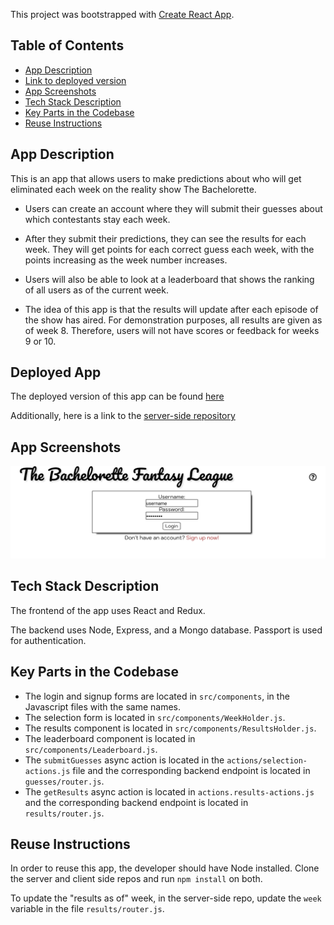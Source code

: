 This project was bootstrapped with [Create React App](https://github.com/facebook/create-react-app).

## Table of Contents


- [App Description](#app-description)
- [Link to deployed version](#deployed-version)
- [App Screenshots](#app-screenshots)
- [Tech Stack Description](#tech-stack-description)
- [Key Parts in the Codebase](#key-parts-in-the-codebase)
- [Reuse Instructions](#reuse-instructions)

## App Description

This is an app that allows users to make predictions about who will get eliminated each week on the reality show The Bachelorette.

- Users can create an account where they will submit their guesses about which contestants stay each week. 

- After they submit their predictions, they can see the results for each week. They will get points for each correct guess each week, with the points increasing as the week number increases.

- Users will also be able to look at a leaderboard that shows the ranking of all users as of the current week.

- The idea of this app is that the results will update after each episode of the show has aired. For demonstration purposes, all results are given as of week 8. Therefore, users will not have scores or feedback for weeks 9 or 10.

## Deployed App

The deployed version of this app can be found [here](https://cryptic-bayou-79108.herokuapp.com/)

Additionally, here is a link to the [server-side repository](https://github.com/thinkful-ei24/cameron-fullstack-capstone-server)

## App Screenshots
![login page](public/images/login-page.png)

## Tech Stack Description
The frontend of the app uses React and Redux.

The backend uses Node, Express, and a Mongo database. Passport is used for authentication.

## Key Parts in the Codebase
- The login and signup forms are located in `src/components`, in the Javascript files with the same names.
- The selection form is located in `src/components/WeekHolder.js`.
- The results component is located in `src/components/ResultsHolder.js`.
- The leaderboard component is located in `src/components/Leaderboard.js`.
- The `submitGuesses` async action is located in the `actions/selection-actions.js` file and the corresponding backend endpoint is located in `guesses/router.js`.
- The `getResults` async action is located in `actions.results-actions.js` and the corresponding backend endpoint is located in `results/router.js`.

## Reuse Instructions

In order to reuse this app, the developer should have Node installed. Clone the server and client side repos and run `npm install` on both. 

To update the "results as of" week, in the server-side repo, update the `week` variable in the file `results/router.js`.
